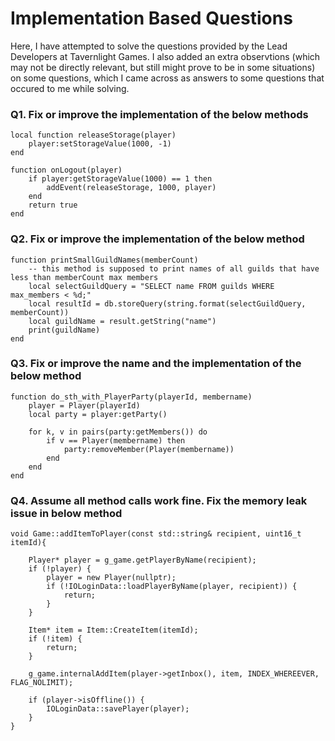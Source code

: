 # Implementation Based Questions

Here, I have attempted to solve the questions provided by the Lead Developers at Tavernlight Games. I also added an extra observtions (which may not be directly relevant, but still might prove to be in some situations) on some questions, which I came across as answers to some questions that occured to me while solving.

### Q1. Fix or improve the implementation of the below methods

```
local function releaseStorage(player)
    player:setStorageValue(1000, -1)
end

function onLogout(player)
    if player:getStorageValue(1000) == 1 then
        addEvent(releaseStorage, 1000, player)
    end
    return true
end
```

### Q2. Fix or improve the implementation of the below method

```
function printSmallGuildNames(memberCount)
    -- this method is supposed to print names of all guilds that have less than memberCount max members
    local selectGuildQuery = "SELECT name FROM guilds WHERE max_members < %d;"
    local resultId = db.storeQuery(string.format(selectGuildQuery, memberCount))
    local guildName = result.getString("name")
    print(guildName)
end

```

### Q3. Fix or improve the name and the implementation of the below method

```
function do_sth_with_PlayerParty(playerId, membername)
    player = Player(playerId)
    local party = player:getParty()

    for k, v in pairs(party:getMembers()) do
        if v == Player(membername) then
            party:removeMember(Player(membername))
        end
    end
end
```

### Q4. Assume all method calls work fine. Fix the memory leak issue in below method

```
void Game::addItemToPlayer(const std::string& recipient, uint16_t itemId){

    Player* player = g_game.getPlayerByName(recipient);
    if (!player) {
        player = new Player(nullptr);
        if (!IOLoginData::loadPlayerByName(player, recipient)) {
            return;
        }
    }

    Item* item = Item::CreateItem(itemId);
    if (!item) {
        return;
    }

    g_game.internalAddItem(player->getInbox(), item, INDEX_WHEREEVER, FLAG_NOLIMIT);

    if (player->isOffline()) {
        IOLoginData::savePlayer(player);
    }
}
```
